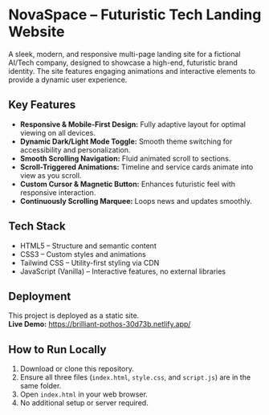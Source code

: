<!DOCTYPE html>
<html lang="en">
<body>

  <h1>NovaSpace – Futuristic Tech Landing Website</h1>
  <p>
    A sleek, modern, and responsive multi-page landing site for a fictional AI/Tech company, designed to showcase a high-end, futuristic brand identity. The site features engaging animations and interactive elements to provide a dynamic user experience.
  </p>

  <h2>Key Features</h2>
  <ul>
    <li><strong>Responsive & Mobile-First Design:</strong> Fully adaptive layout for optimal viewing on all devices.</li>
    <li><strong>Dynamic Dark/Light Mode Toggle:</strong> Smooth theme switching for accessibility and personalization.</li>
    <li><strong>Smooth Scrolling Navigation:</strong> Fluid animated scroll to sections.</li>
    <li><strong>Scroll-Triggered Animations:</strong> Timeline and service cards animate into view as you scroll.</li>
    <li><strong>Custom Cursor & Magnetic Button:</strong> Enhances futuristic feel with responsive interaction.</li>
    <li><strong>Continuously Scrolling Marquee:</strong> Loops news and updates smoothly.</li>
  </ul>

  <h2>Tech Stack</h2>
  <ul>
    <li><span class="highlight">HTML5</span> – Structure and semantic content</li>
    <li><span class="highlight">CSS3</span> – Custom styles and animations</li>
    <li><span class="highlight">Tailwind CSS</span> – Utility-first styling via CDN</li>
    <li><span class="highlight">JavaScript (Vanilla)</span> – Interactive features, no external libraries</li>
  </ul>

  <h2>Deployment</h2>
  <p>
    This project is deployed as a static site.<br>
    <strong>Live Demo:</strong> 
    <a href="https://brilliant-pothos-30d73b.netlify.app/" target="_blank">
      https://brilliant-pothos-30d73b.netlify.app/
    </a>
  </p>

  <h2>How to Run Locally</h2>
  <ol>
    <li>Download or clone this repository.</li>
    <li>Ensure all three files (<code>index.html</code>, <code>style.css</code>, and <code>script.js</code>) are in the same folder.</li>
    <li>Open <code>index.html</code> in your web browser.</li>
    <li>No additional setup or server required.</li>
  </ol>

</body>
</html>
